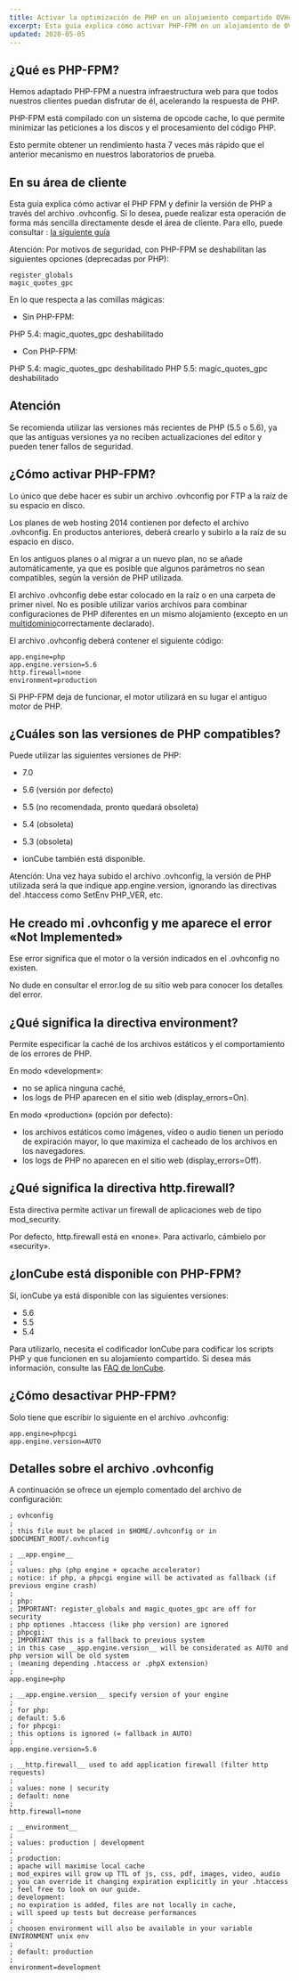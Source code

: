 ```yaml
---
title: Activar la optimización de PHP en un alojamiento compartido OVHcloud
excerpt: Esta guía explica cómo activar PHP-FPM en un alojamiento de OVHcloud para mejorar los tiempos de respuesta de PHP
updated: 2020-05-05
---
```


## ¿Qué es PHP-FPM?
Hemos adaptado PHP-FPM a nuestra infraestructura web para que todos nuestros clientes puedan disfrutar de él, acelerando la respuesta de PHP.

PHP-FPM está compilado con un sistema de opcode cache, lo que permite minimizar las peticiones a los discos y el procesamiento del código PHP.

Esto permite obtener un rendimiento hasta 7 veces más rápido que el anterior mecanismo en nuestros laboratorios de prueba.

## En su área de cliente
Esta guía explica cómo activar el PHP FPM y definir la versión de PHP a través del archivo .ovhconfig. Si lo desea, puede realizar esta operación de forma más sencilla directamente desde el área de cliente. Para ello, puede consultar : [la siguiente guía](/pages/web_cloud/web_hosting/configure_your_web_hosting)

Atención: Por motivos de seguridad, con PHP-FPM se deshabilitan las siguientes opciones (deprecadas por PHP):

```
register_globals
magic_quotes_gpc
```

En lo que respecta a las comillas mágicas:

- Sin PHP-FPM:

PHP 5.4: magic_quotes_gpc deshabilitado

- Con PHP-FPM:

PHP 5.4: magic_quotes_gpc deshabilitado
PHP 5.5: magic_quotes_gpc deshabilitado

## Atención
Se recomienda utilizar las versiones más recientes de PHP (5.5 o 5.6), ya que las antiguas versiones ya no reciben actualizaciones del editor y pueden tener fallos de seguridad.

## ¿Cómo activar PHP-FPM?
Lo único que debe hacer es subir un archivo .ovhconfig por FTP a la raíz de su espacio en disco.

Los planes de web hosting 2014 contienen por defecto el archivo .ovhconfig. En productos anteriores, deberá crearlo y subirlo a la raíz de su espacio en disco.

En los antiguos planes o al migrar a un nuevo plan, no se añade automáticamente, ya que es posible que algunos parámetros no sean compatibles, según la versión de PHP utilizada.

El archivo .ovhconfig debe estar colocado en la raíz o en una carpeta de primer nivel. No es posible utilizar varios archivos para combinar configuraciones de PHP diferentes en un mismo alojamiento (excepto en un [multidominio](/pages/web_cloud/web_hosting/multisites_configure_multisite)correctamente declarado).

El archivo .ovhconfig deberá contener el siguiente código:

```
app.engine=php
app.engine.version=5.6
http.firewall=none
environment=production
```

Si PHP-FPM deja de funcionar, el motor utilizará en su lugar el antiguo motor de PHP.

## ¿Cuáles son las versiones de PHP compatibles?
Puede utilizar las siguientes versiones de PHP:

- 7.0
- 5.6 (versión por defecto)
- 5.5 (no recomendada, pronto quedará obsoleta) 
- 5.4 (obsoleta)
- 5.3 (obsoleta) 

- ionCube también está disponible.

Atención: Una vez haya subido el archivo .ovhconfig, la versión de PHP utilizada será la que indique app.engine.version, ignorando las directivas del .htaccess como SetEnv PHP_VER, etc.

## He creado mi .ovhconfig y me aparece el error «Not Implemented»
Ese error significa que el motor o la versión indicados en el .ovhconfig no existen.

No dude en consultar el error.log de su sitio web para conocer los detalles del error.

## ¿Qué significa la directiva environment?
Permite especificar la caché de los archivos estáticos y el comportamiento de los errores de PHP.

En modo «development»:

- no se aplica ninguna caché,
- los logs de PHP aparecen en el sitio web (display_errors=On).

En modo «production» (opción por defecto):

- los archivos estáticos como imágenes, vídeo o audio tienen un período de expiración mayor, lo que maximiza el cacheado de los archivos en los navegadores.
- los logs de PHP no aparecen en el sitio web (display_errors=Off).

## ¿Qué significa la directiva http.firewall?
Esta directiva permite activar un firewall de aplicaciones web de tipo mod_security.

Por defecto, http.firewall está en «none». Para activarlo, cámbielo por «security».

## ¿IonCube está disponible con PHP-FPM?
Sí, ionCube ya está disponible con las siguientes versiones:

- 5.6
- 5.5
- 5.4

Para utilizarlo, necesita el codificador IonCube para codificar los scripts PHP y que funcionen en su alojamiento compartido. Si desea más información, consulte las [FAQ de IonCube](http://www.ioncube.com/faq.php).

## ¿Cómo desactivar PHP-FPM?
Solo tiene que escribir lo siguiente en el archivo .ovhconfig:

```
app.engine=phpcgi
app.engine.version=AUTO
```

## Detalles sobre el archivo .ovhconfig
A continuación se ofrece un ejemplo comentado del archivo de configuración:

```
; ovhconfig
;
; this file must be placed in $HOME/.ovhconfig or in $DOCUMENT_ROOT/.ovhconfig

; __app.engine__
;
; values: php (php engine + opcache accelerator)
; notice: if php, a phpcgi engine will be activated as fallback (if previous engine crash)
;
; php:
; IMPORTANT: register_globals and magic_quotes_gpc are off for security
; php optiones .htaccess (like php version) are ignored
; phpcgi:
; IMPORTANT this is a fallback to previous system
; in this case __app.engine.version__ will be considerated as AUTO and php version will be old system
; (meaning depending .htaccess or .phpX extension)
;
app.engine=php

; __app.engine.version__ specify version of your engine
;
; for php:
; default: 5.6
; for phpcgi:
; this options is ignored (= fallback in AUTO)
;
app.engine.version=5.6

; __http.firewall__ used to add application firewall (filter http requests)
;
; values: none | security
; default: none
;
http.firewall=none

; __environment__
;
; values: production | development
;
; production:
; apache will maximise local cache
; mod_expires will grow up TTL of js, css, pdf, images, video, audio
; you can override it changing expiration explicitly in your .htaccess
; feel free to look on our guide.
; development:
; no expiration is added, files are not locally in cache,
; will speed up tests but decrease performances
;
; choosen environment will also be available in your variable ENVIRONMENT unix env
;
; default: production
;
environment=development
```

